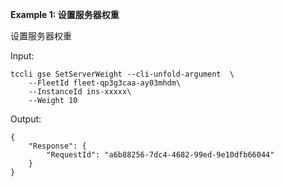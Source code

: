**Example 1: 设置服务器权重**

设置服务器权重

Input: 

```
tccli gse SetServerWeight --cli-unfold-argument  \
    --FleetId fleet-qp3g3caa-ay03mhdm\
    --InstanceId ins-xxxxx\
    --Weight 10
```

Output: 
```
{
    "Response": {
        "RequestId": "a6b88256-7dc4-4682-99ed-9e10dfb66044"
    }
}
```

